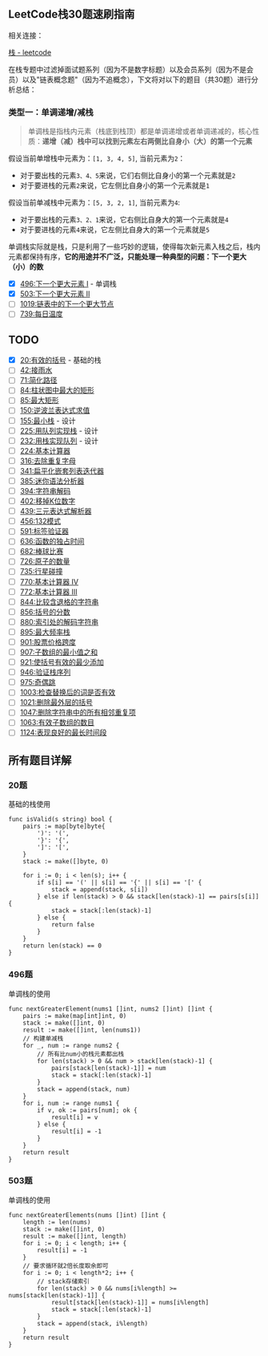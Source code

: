 ## LeetCode栈30题速刷指南

相关连接：

[栈 - leetcode](https://leetcode-cn.com/tag/stack/)

在栈专题中过滤掉面试题系列（因为不是数字标题）以及会员系列（因为不是会员）以及"链表概念题"（因为不追概念），下文将对以下的题目（共30题）进行分析总结：

### 类型一：单调递增/减栈

> 单调栈是指栈内元素（栈底到栈顶）都是单调递增或者单调递减的，核心性质：**递增（减）栈中可以找到元素左右两侧比自身小（大）的第一个元素**

假设当前单增栈中元素为：`[1, 3, 4, 5]`, 当前元素为`2`：
+ 对于要出栈的元素`3、4、5`来说，它们右侧比自身小的第一个元素就是`2`
+ 对于要进栈的元素`2`来说，它左侧比自身小的第一个元素就是`1`

假设当前单减栈中元素为：`[5, 3, 2, 1]`, 当前元素为`4`:
+ 对于要出栈的元素`3、2、1`来说，它右侧比自身大的第一个元素就是`4`
+ 对于要进栈的元素`4`来说，它左侧比自身大的第一个元素就是`5`

单调栈实际就是栈，只是利用了一些巧妙的逻辑，使得每次新元素入栈之后，栈内元素都保持有序，**它的用途并不广泛，只能处理一种典型的问题：下一个更大（小）的数**

- [x] [496:下一个更大元素 I](#496题) - 单调栈
- [x] [503:下一个更大元素 II](#503题)
- [ ] [1019:链表中的下一个更大节点](#1019题)
- [ ] [739:每日温度](#739题)

## TODO

- [x] [20:有效的括号](#20题) - 基础的栈
- [ ] [42:接雨水](#42题)
- [ ] [71:简化路径](#71题)
- [ ] [84:柱状图中最大的矩形](#84题)
- [ ] [85:最大矩形](#85题)
- [ ] [150:逆波兰表达式求值](#150题)
- [ ] [155:最小栈](#155题) - 设计
- [ ] [225:用队列实现栈](#225题) - 设计
- [ ] [232:用栈实现队列](#232题) - 设计
- [ ] [224:基本计算器](#224题)
- [ ] [316:去除重复字母](#316题)
- [ ] [341:扁平化嵌套列表迭代器](#341题)
- [ ] [385:迷你语法分析器](#385题)
- [ ] [394:字符串解码](#394题)
- [ ] [402:移掉K位数字](#402题)
- [ ] [439:三元表达式解析器](#439题)
- [ ] [456:132模式](#456题)
- [ ] [591:标签验证器](#591题)
- [ ] [636:函数的独占时间](#636题)
- [ ] [682:棒球比赛](#682题)
- [ ] [726:原子的数量](#726题)
- [ ] [735:行星碰撞](#735题)
- [ ] [770:基本计算器 IV](#770题)
- [ ] [772:基本计算器 III](#772题)
- [ ] [844:比较含退格的字符串](#844题)
- [ ] [856:括号的分数](#856题)
- [ ] [880:索引处的解码字符串](#880题)
- [ ] [895:最大频率栈](#895题)
- [ ] [901:股票价格跨度](#901题)
- [ ] [907:子数组的最小值之和](#907题)
- [ ] [921:使括号有效的最少添加](#921题)
- [ ] [946:验证栈序列](#946题)
- [ ] [975:奇偶跳](#975题)
- [ ] [1003:检查替换后的词是否有效](#1003题)
- [ ] [1021:删除最外层的括号](#1021题)
- [ ] [1047:删除字符串中的所有相邻重复项](#1047题)
- [ ] [1063:有效子数组的数目](#1063题)
- [ ] [1124:表现良好的最长时间段](#1124题)

## 所有题目详解

### 20题

基础的栈使用

````golang
func isValid(s string) bool {
	pairs := map[byte]byte{
		')': '(',
		'}': '{',
		']': '[',
	}
	stack := make([]byte, 0)

	for i := 0; i < len(s); i++ {
		if s[i] == '(' || s[i] == '{' || s[i] == '[' {
			stack = append(stack, s[i])
		} else if len(stack) > 0 && stack[len(stack)-1] == pairs[s[i]] {
			stack = stack[:len(stack)-1]
		} else {
			return false
		}
	}
	return len(stack) == 0
}
````

### 496题

单调栈的使用

````golang
func nextGreaterElement(nums1 []int, nums2 []int) []int {
	pairs := make(map[int]int, 0)
	stack := make([]int, 0)
	result := make([]int, len(nums1))
	// 构建单减栈
	for _, num := range nums2 {
		// 所有比num小的栈元素都出栈
		for len(stack) > 0 && num > stack[len(stack)-1] {
			pairs[stack[len(stack)-1]] = num
			stack = stack[:len(stack)-1]
		}
		stack = append(stack, num)
	}
	for i, num := range nums1 {
		if v, ok := pairs[num]; ok {
			result[i] = v
		} else {
			result[i] = -1
		}
	}
	return result
}
````

### 503题

单调栈的使用

````golang
func nextGreaterElements(nums []int) []int {
	length := len(nums)
	stack := make([]int, 0)
	result := make([]int, length)
	for i := 0; i < length; i++ {
		result[i] = -1
	}
	// 要求循环就2倍长度取余即可
	for i := 0; i < length*2; i++ {
		// stack存储索引
		for len(stack) > 0 && nums[i%length] >= nums[stack[len(stack)-1]] {
			result[stack[len(stack)-1]] = nums[i%length]
			stack = stack[:len(stack)-1]
		}
		stack = append(stack, i%length)
	}
	return result
}
````